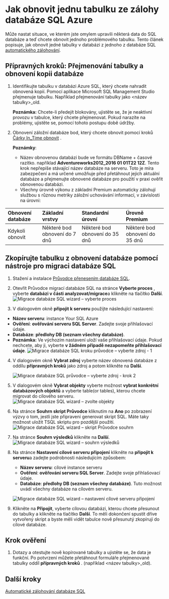 <properties
    pageTitle="Obnovení jednu tabulku ze zálohy databáze SQL Azure | Microsoft Azure"
    description="Zjistěte, jak obnovit jednu tabulku ze zálohy databáze SQL Azure."
    services="sql-database"
    documentationCenter=""
    authors="dalechen"
    manager="felixwu"
    editor=""/>

<tags
    ms.service="sql-database"
    ms.workload="data-management"
    ms.tgt_pltfrm="na"
    ms.devlang="na"
    ms.topic="article"
    ms.date="08/31/2016"
    ms.author="daleche"/>


# <a name="how-to-restore-a-single-table-from-an-azure-sql-database-backup"></a>Jak obnovit jednu tabulku ze zálohy databáze SQL Azure

Může nastat situace, ve kterém jste omylem upravili některá data do SQL databáze a teď chcete obnovit jednoho problémového tabulku. Tento článek popisuje, jak obnovit jedné tabulky v databázi z jednoho z databáze SQL [automatického zálohování](sql-database-automated-backups.md).

## <a name="preparation-steps-rename-the-table-and-restore-a-copy-of-the-database"></a>Přípravných kroků: Přejmenování tabulky a obnovení kopii databáze
1. Identifikujte tabulku v databázi Azure SQL, který chcete nahradit obnovená kopií. Pomocí aplikace Microsoft SQL Management Studio přejmenuje tabulku. Například přejmenování tabulky jako &lt;název tabulky&gt;_old.

    **Poznámka:** Chcete-li předejít blokovány, ujistěte se, že je neaktivní provozu v tabulce, který chcete přejmenovat. Pokud narazíte na problémy, ujistěte se, pomocí tohoto postupu době údržby.

2. Obnovení záložní databáze bod, který chcete obnovit pomocí kroků [Čárky In_Time obnovit](sql-database-recovery-using-backups.md#point-in-time-restore) .

    **Poznámky**:
    - Název obnovenou databázi bude ve formátu DBName + časové razítko. například **Adventureworks2012_2016 01 01T22 12Z**. Tento krok nepřepíše stávající název databáze na serveru. Toto je míra zabezpečení a má určené umožňuje před přetáhnout jejich aktuální databáze a přejmenujte obnovené databáze pro použití v praxi ověřit obnovenou databázi.
    - Všechny úrovně výkonu z základní Premium automaticky zálohují službou s různou metriky záložní uchovávání informací, v závislosti na úrovni:

| Obnovení databáze | Základní vrstvy | Standardní úrovní | Úrovně Premium |
| :-- | :-- | :-- | :-- |
|  Kdykoli obnovit |  Některé bod obnovení do 7 dnů|Některé bod obnovení do 35 dnů| Některé bod obnovení do 35 dnů|

## <a name="copying-the-table-from-the-restored-database-by-using-the-sql-database-migration-tool"></a>Zkopírujte tabulku z obnovení databáze pomocí nástroje pro migraci databáze SQL
1. Stažení a instalace [Průvodce přenesením databáze SQL](https://sqlazuremw.codeplex.com).

2. Otevřít Průvodce migrací databáze SQL na stránce **Vyberte proces** , vyberte **databázi v části analyzovat/migrace**a klikněte na tlačítko **Další**.
![Migrace databáze SQL wizard – vyberte proces](./media/sql-database-cloud-migrate-restore-single-table-azure-backup/1.png)
3. V dialogovém okně **připojit k serveru** použijte následující nastavení:
 - **Název serveru**: instance Your SQL Azure
 - **Ověření**: **ověřování serveru SQL Server**. Zadejte svoje přihlašovací údaje.
 - **Databáze**: **předlohy DB (seznam všechny databáze)**.
 - **Poznámka:** Ve výchozím nastavení uloží vaše přihlašovací údaje. Pokud nechcete, aby ji, vyberte **v žádném případě nezapomeňte přihlašovací údaje**.
![Migrace databáze SQL kroku průvodce – vyberte zdroj - 1](./media/sql-database-cloud-migrate-restore-single-table-azure-backup/2.png)
4. V dialogovém okně **Vybrat zdroj** vyberte název obnovená databáze z oddílu **přípravných kroků** jako zdroj a potom klikněte na **Další**.

    ![Migrace databáze SQL průvodce – vyberte zdroj - krok 2](./media/sql-database-cloud-migrate-restore-single-table-azure-backup/3.png)

5. V dialogovém okně **Vybrat objekty** vyberte možnost **vybrat konkrétní databázových objektů** a vyberte table(or tables), kterou chcete migrovat do cílového serveru.
![Migrace databáze SQL wizard – zvolte objekty](./media/sql-database-cloud-migrate-restore-single-table-azure-backup/4.png)

6. Na stránce **Souhrn skript Průvodce** kliknutím na **Ano** po zobrazení výzvy o tom, jestli jste připraveni generovat skript SQL. Máte taky možnost uložit TSQL skriptu pro pozdější použití.
![Migrace databáze SQL wizard – skript Průvodce souhrn](./media/sql-database-cloud-migrate-restore-single-table-azure-backup/5.png)

7. Na stránce **Souhrn výsledků** klikněte na **Další**.
![Migrace databáze SQL wizard – souhrn výsledků](./media/sql-database-cloud-migrate-restore-single-table-azure-backup/6.png)

8. Na stránce **Nastavení cílové serveru připojení** klikněte na **připojit k serveru**a zadejte podrobnosti následujícím způsobem:
    - **Název serveru**: cílové instance serveru
    - **Ověření**: **ověřování serveru SQL Server**. Zadejte svoje přihlašovací údaje.
    - **Databáze**: **předlohy DB (seznam všechny databáze)**. Tuto možnost uvádí všechny databáze na cílovém serveru.

    ![Migrace databáze SQL wizard – nastavení cílové serveru připojení](./media/sql-database-cloud-migrate-restore-single-table-azure-backup/7.png)

9. Klikněte na **Připojit**, vyberte cílovou databázi, kterou chcete přesunout do tabulky a klikněte na tlačítko **Další**. To měli dokončení spustit dříve vytvořený skript a byste měli vidět tabulce nově přesunutý zkopírují do cílové databáze.

## <a name="verification-step"></a>Krok ověření
1. Dotazy a otestujte nově kopírované tabulky a ujistěte se, že data je funkční. Po potvrzení můžete přetáhnout formuláře přejmenované tabulky oddíl **přípravných kroků** . (například &lt;název tabulky&gt;_old).

## <a name="next-steps"></a>Další kroky

[Automatické zálohování databáze SQL](sql-database-automated-backups.md)
